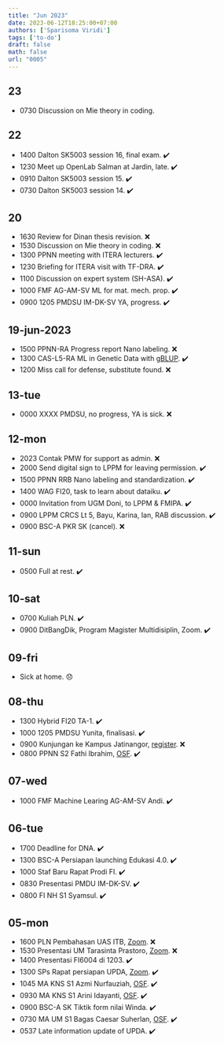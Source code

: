 ```yaml
---
title: "Jun 2023"
date: 2023-06-12T18:25:00+07:00
authors: ['Sparisoma Viridi']
tags: ['to-do']
draft: false
math: false
url: "0005"
---
```


## 23
+ 0730 Discussion on Mie theory in coding.


## 22
+ 1400 Dalton SK5003 session 16, final exam. :heavy_check_mark:
+ 1230 Meet up OpenLab Salman at Jardin, late. :heavy_check_mark:
+ 0910 Dalton SK5003 session 15. :heavy_check_mark:
+ 0730 Dalton SK5003 session 14. :heavy_check_mark:


## 20
+ 1630 Review for Dinan thesis revision. :x:
+ 1530 Discussion on Mie theory in coding. :x:
+ 1300 PPNN meeting with ITERA lecturers. :heavy_check_mark:
+ 1230 Briefing for ITERA visit with TF-DRA. :heavy_check_mark:
+ 1100 Discussion on expert system (SH-ASA). :heavy_check_mark:
+ 1000 FMF AG-AM-SV ML for mat. mech. prop. :heavy_check_mark:
+ 0900 1205 PMDSU IM-DK-SV YA, progress. :heavy_check_mark:


## 19-jun-2023
+ 1500 PPNN-RA Progress report Nano labeling. :x:
+ 1300 CAS-L5-RA ML in Genetic Data with [gBLUP](https://pubmed.ncbi.nlm.nih.gov/23756897/). :heavy_check_mark:
+ 1200 Miss call for defense, substitute found. :x:


## 13-tue
+ 0000 XXXX PMDSU, no progress, YA is sick. :x:


## 12-mon
+ 2023 Contak PMW for support as admin. :x:
+ 2000 Send digital sign to LPPM for leaving permission. :heavy_check_mark:
+ 1500 PPNN RRB Nano labeling and standardization. :heavy_check_mark:
+ 1400 WAG FI20, task to learn about dataiku. :heavy_check_mark:
+ 0000 Invitation from UGM Doni, to LPPM & FMIPA. :heavy_check_mark:
+ 0900 LPPM CRCS Lt 5, Bayu, Karina, Ian, RAB discussion. :heavy_check_mark:
+ 0900 BSC-A PKR SK (cancel). :x:


## 11-sun
+ 0500 Full at rest. :heavy_check_mark:


## 10-sat
+ 0700 Kuliah PLN. :heavy_check_mark:
+ 0900 DitBangDik, Program Magister Multidisiplin, Zoom. :heavy_check_mark:


## 09-fri
+ Sick at home. :disappointed:


## 08-thu
+ 1300 Hybrid FI20 TA-1. :heavy_check_mark:
+ 1000 1205 PMDSU Yunita, finalisasi. :heavy_check_mark:
+ 0900 Kunjungan ke Kampus Jatinangor, [register](https://forms.gle/P89hu3Tyw24qYsRS6). :x:
+ 0800 PPNN S2 Fathi Ibrahim, [OSF](https://osf.io/t9qc7/). :heavy_check_mark:


## 07-wed
+ 1000 FMF Machine Learing AG-AM-SV Andi. :heavy_check_mark:


## 06-tue
+ 1700 Deadline for DNA. :heavy_check_mark:
+ 1300 BSC-A Persiapan launching Edukasi 4.0. :heavy_check_mark:
+ 1000 Staf Baru Rapat Prodi FI. :heavy_check_mark:
+ 0830 Presentasi PMDU IM-DK-SV. :heavy_check_mark:
+ 0800 FI NH S1 Syamsul. :heavy_check_mark:


## 05-mon
+ 1600 PLN Pembahasan UAS ITB, [Zoom](https://us02web.zoom.us/j/4760388093). :x:
+ 1530 Presentasi UM Tarasinta Prastoro, [Zoom](https://itb-ac-id.zoom.us/j/99135603732). :x:
+ 1400 Presentasi FI6004 di 1203. :heavy_check_mark:
+ 1300 SPs Rapat persiapan UPDA, [Zoom](https://itb-ac-id.zoom.us/j/91476736906). :heavy_check_mark:
+ 1045 MA KNS S1 Azmi Nurfauziah, [OSF](https://osf.io/prz6a/). :heavy_check_mark:
+ 0930 MA KNS S1 Arini Idayanti, [OSF](https://osf.io/acw8t/). :heavy_check_mark:
+ 0900 BSC-A SK Tiktik form nilai Winda. :heavy_check_mark:
+ 0730 MA UM S1 Bagas Caesar Suherlan, [OSF](https://osf.io/szhmj/). :heavy_check_mark:
+ 0537 Late information update of UPDA. :heavy_check_mark:

